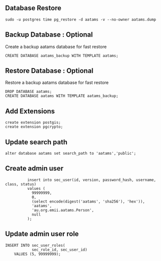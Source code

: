 ## Database Restore
```
sudo -u postgres time pg_restore -d aatams -v --no-owner aatams.dump
```
## Backup Database : Optional
Create a backup aatams database for fast restore
```
CREATE DATABASE aatams_backup WITH TEMPLATE aatams;
```

## Restore Database : Optional
Restore a backup aatams database for fast restore
```
DROP DATABASE aatams;
CREATE DATABASE aatams WITH TEMPLATE aatams_backup;
```

## Add Extensions
```
create extension postgis;
create extension pgcrypto;
```

## Update search path
```
alter database aatams set search_path to 'aatams','public';
```

## Create admin user
```
          insert into sec_user(id, version, password_hash, username, class, status) 
          values (
            99999999,
            0,
            (select encode(digest('aatams', 'sha256'), 'hex')),
            'aatams',
            'au.org.emii.aatams.Person',
            null
          ); 
```          
## Update admin user role
```
INSERT INTO sec_user_roles(
            sec_role_id, sec_user_id)
    VALUES (5, 99999999);
```    
